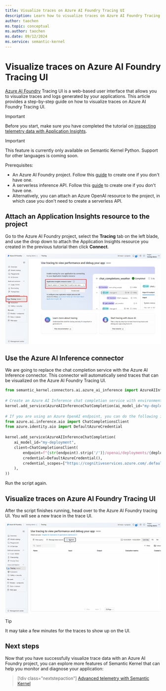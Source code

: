 ```yaml
---
title: Visualize traces on Azure AI Foundry Tracing UI
description: Learn how to visualize traces on Azure AI Foundry Tracing UI
author: taochen
ms.topic: conceptual
ms.author: taochen
ms.date: 09/12/2024
ms.service: semantic-kernel
---
```


# Visualize traces on Azure AI Foundry Tracing UI

[Azure AI Foundry](https://learn.microsoft.com/en-us/azure/ai-studio/) Tracing UI is a web-based user interface that allows you to visualize traces and logs generated by your applications. This article provides a step-by-step guide on how to visualize traces on Azure AI Foundry Tracing UI.

> [!IMPORTANT]
> Before you start, make sure you have completed the tutorial on [inspecting telemetry data with Application Insights](./telemetry-with-app-insights.md).

> [!IMPORTANT]
> This feature is currently only available on Semantic Kernel Python. Support for other languages is coming soon.

Prerequisites:

- An Azure AI Foundry project. Follow this [guide](https://learn.microsoft.com/en-us/azure/ai-studio/how-to/create-projects) to create one if you don't have one.
- A serverless inference API. Follow this [guide](https://learn.microsoft.com/en-us/azure/ai-studio/how-to/deploy-models-serverless) to create one if you don't have one.
- Alternatively, you can attach an Azure OpenAI resource to the project, in which case you don't need to create a serverless API.

## Attach an Application Insights resource to the project

Go to the Azure AI Foundry project, select the **Tracing** tab on the left blade, and use the drop down to attach the Application Insights resource you created in the previous tutorial then click **Connect**.

![Attach an Application Insights resource to the project](../../../media/azure-ai-foundry-attach-app-insights.png)

## Use the Azure AI Inference connector

We are going to replace the chat completion service with the Azure AI Inference connector. This connector will automatically send traces that can be visualized on the Azure AI Foundry Tracing UI.

```python
from semantic_kernel.connectors.ai.azure_ai_inference import AzureAIInferenceChatCompletion

# Create an Azure AI Inference chat completion service with environment variables
kernel.add_service(AzureAIInferenceChatCompletion(ai_model_id="my-deployment", service_id="my-service-id"))

# If you are using an Azure OpenAI endpoint, you can do the following instead.
from azure.ai.inference.aio import ChatCompletionsClient
from azure.identity.aio import DefaultAzureCredential

kernel.add_service(AzureAIInferenceChatCompletion(
    ai_model_id="my-deployment",
    client=ChatCompletionsClient(
        endpoint=f"{str(endpoint).strip('/')}/openai/deployments/{deployment_name}",
        credential=DefaultAzureCredential(),
        credential_scopes=["https://cognitiveservices.azure.com/.default"],
    ),
))
```

Run the script again.

## Visualize traces on Azure AI Foundry Tracing UI

After the script finishes running, head over to the Azure AI Foundry tracing UI. You will see a new trace in the trace UI.

![Visualize traces on Azure AI Foundry Tracing UI](../../../media/azure-ai-foundry-tracing-ui.gif)

> [!TIP]
> It may take a few minutes for the traces to show up on the UI.

## Next steps

Now that you have successfully visualize trace data with an Azure AI Foundry project, you can explore more features of Semantic Kernel that can help you monitor and diagnose your application:

> [!div class="nextstepaction"]
> [Advanced telemetry with Semantic Kernel](./telemetry-advanced.md)
